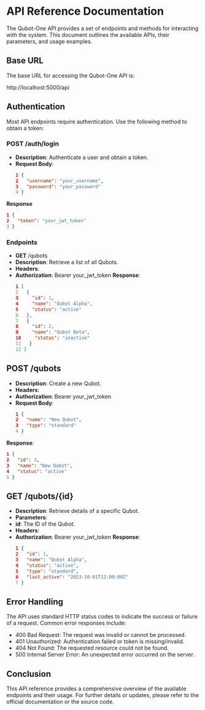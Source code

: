 # API Reference Documentation

The Qubot-One API provides a set of endpoints and methods for interacting with the system. This document outlines the available APIs, their parameters, and usage examples.

## Base URL

The base URL for accessing the Qubot-One API is:

http://localhost:5000/api


## Authentication

Most API endpoints require authentication. Use the following method to obtain a token:

### POST /auth/login

- **Description**: Authenticate a user and obtain a token.
- **Request Body**:
  ```json
  1 {
  2   "username": "your_username",
  3   "password": "your_password"
  4 }
  ```

**Response**
  ```json
  1 {
  2   "token": "your_jwt_token"
  3 }
  ```

### Endpoints
- **GET** /qubots
- **Description**: Retrieve a list of all Qubots.
- **Headers**:
- **Authorization**: Bearer your_jwt_token
**Response**:
  ```json
  1 [
  2   {
  3     "id": 1,
  4     "name": "Qubot Alpha",
  5     "status": "active"
  6   },
  7   {
  8     "id": 2,
  9     "name": "Qubot Beta",
  10     "status": "inactive"
  11   }
  12 ]
  ```

## POST /qubots
- **Description**: Create a new Qubot.
- **Headers**:
- **Authorization**: Bearer your_jwt_token
- **Request Body**:
  ```json
  1 {
  2   "name": "New Qubot",
  3   "type": "standard"
  4 }
  ```

**Response**:
  ```json
  1 {
  2   "id": 3,
  3   "name": "New Qubot",
  4   "status": "active"
  5 }
  ```

## GET /qubots/{id}
- **Description**: Retrieve details of a specific Qubot.
- **Parameters**:
- **id**: The ID of the Qubot.
- **Headers**:
- **Authorization**: Bearer your_jwt_token
**Response**:
  ```json
  1 {
  2   "id": 1,
  3   "name": "Qubot Alpha",
  4   "status": "active",
  5   "type": "standard",
  6   "last_active": "2023-10-01T12:00:00Z"
  7 }
  ```

## Error Handling
The API uses standard HTTP status codes to indicate the success or failure of a request. Common error responses include:

- 400 Bad Request: The request was invalid or cannot be processed.
- 401 Unauthorized: Authentication failed or token is missing/invalid.
- 404 Not Found: The requested resource could not be found.
- 500 Internal Server Error: An unexpected error occurred on the server.

## Conclusion
This API reference provides a comprehensive overview of the available endpoints and their usage. For further details or updates, please refer to the official documentation or the source code.

